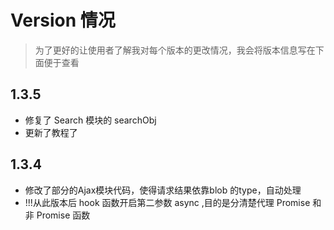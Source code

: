 # Version 情况
> 为了更好的让使用者了解我对每个版本的更改情况，我会将版本信息写在下面便于查看

## 1.3.5
- 修复了 Search 模块的 searchObj 
- 更新了教程了

## 1.3.4
- 修改了部分的Ajax模块代码，使得请求结果依靠blob 的type，自动处理
- !!!从此版本后 hook 函数开启第二参数 async ,目的是分清楚代理 Promise 和非 Promise 函数